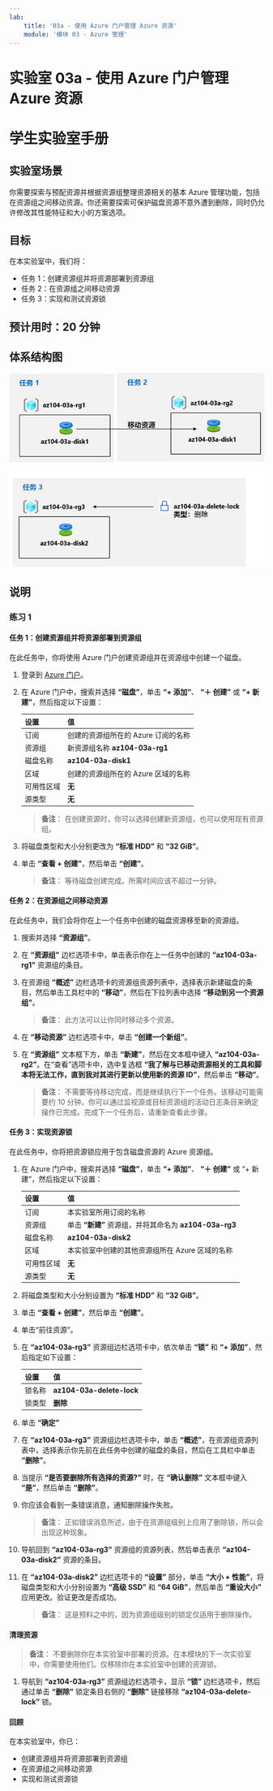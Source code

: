 ```yaml
---
lab:
    title: '03a - 使用 Azure 门户管理 Azure 资源'
    module: '模块 03 - Azure 管理'
---
```


# 实验室 03a - 使用 Azure 门户管理 Azure 资源
# 学生实验室手册

## 实验室场景

你需要探索与预配资源并根据资源组整理资源相关的基本 Azure 管理功能，包括在资源组之间移动资源。你还需要探索可保护磁盘资源不意外遭到删除，同时仍允许修改其性能特征和大小的方案选项。

## 目标

在本实验室中，我们将：

+ 任务 1：创建资源组并将资源部署到资源组
+ 任务 2：在资源组之间移动资源
+ 任务 3：实现和测试资源锁

## 预计用时：20 分钟

## 体系结构图

![图像](../media/lab03a.png)

## 说明

### 练习 1

#### 任务 1：创建资源组并将资源部署到资源组

在此任务中，你将使用 Azure 门户创建资源组并在资源组中创建一个磁盘。

1. 登录到 [Azure 门户](https://portal.azure.com)。

1. 在 Azure 门户中，搜索并选择 **“磁盘”**，单击 **“+ 添加”**、 **“＋ 创建”** 或 **“+ 新建”**，然后指定以下设置：

    |设置|值|
    |---|---|
    |订阅| 创建的资源组所在的 Azure 订阅的名称 |
    |资源组| 新资源组名称 **az104-03a-rg1** |
    |磁盘名称| **az104-03a-disk1** |
    |区域| 创建的资源组所在的 Azure 区域的名称 |
    |可用性区域| **无** |
    |源类型| **无** |

    >**备注**： 在创建资源时，你可以选择创建新资源组，也可以使用现有资源组。

1. 将磁盘类型和大小分别更改为 **“标准 HDD”** 和 **“32 GiB”**。

1. 单击 **“查看 + 创建”**，然后单击 **“创建”**。

    >**备注**： 等待磁盘创建完成。所需时间应该不超过一分钟。

#### 任务 2：在资源组之间移动资源 

在此任务中，我们会将你在上一个任务中创建的磁盘资源移至新的资源组。 

1. 搜索并选择 **“资源组”**。 

1. 在 **“资源组”** 边栏选项卡中，单击表示你在上一任务中创建的 **“az104-03a-rg1”** 资源组的条目。

1. 在资源组 **“概述”** 边栏选项卡的资源组资源列表中，选择表示新建磁盘的条目，然后单击工具栏中的 **“移动”**，然后在下拉列表中选择 **“移动到另一个资源组”**。

    >**备注**： 此方法可以让你同时移动多个资源。 

1. 在 **“移动资源”** 边栏选项卡中，单击 **“创建一个新组”**。

1. 在 **“资源组”** 文本框下方，单击 **“新建”**，然后在文本框中键入 **“az104-03a-rg2”**。在“查看”选项卡中，选中复选框 **“我了解与已移动资源相关的工具和脚本将无法工作，直到我对其进行更新以使用新的资源 ID”**，然后单击 **“移动”**。

    >**备注**： 不需要等待移动完成，而是继续执行下一个任务。该移动可能需要约 10 分钟。你可以通过监视源或目标资源组的活动日志条目来确定操作已完成。完成下一个任务后，请重新查看此步骤。

#### 任务 3：实现资源锁

在此任务中，你将把资源锁应用于包含磁盘资源的 Azure 资源组。

1. 在 Azure 门户中，搜索并选择 **“磁盘”**，单击 **“+ 添加”**、 **“＋ 创建”** 或 “+ 新建”，然后指定以下设置：

    |设置|值|
    |---|---|
    |订阅| 本实验室所用订阅的名称 |
    |资源组| 单击 **“新建”** 资源组，并将其命名为 **az104-03a-rg3** |
    |磁盘名称| **az104-03a-disk2** |
    |区域| 本实验室中创建的其他资源组所在 Azure 区域的名称 |
    |可用性区域| **无** |
    |源类型| **无** |

1. 将磁盘类型和大小分别设置为 **“标准 HDD”** 和 **“32 GiB”**。

1. 单击 **“查看 + 创建”**，然后单击 **“创建”**。

1. 单击“前往资源”。 

1. 在 **“az104-03a-rg3”** 资源组边栏选项卡中，依次单击 **“锁”** 和 **“+ 添加”**，然后指定如下设置：

    |设置|值|
    |---|---|
    |锁名称| **az104-03a-delete-lock** |
    |锁类型| **删除** |
    
1. 单击 **“确定”**    

1. 在 **“az104-03a-rg3”** 资源组边栏选项卡中，单击 **“概述”**，在资源组资源列表中，选择表示你先前在此任务中创建的磁盘的条目，然后在工具栏中单击 **“删除”**。 

1. 当提示 **“是否要删除所有选择的资源?”** 时，在 **“确认删除”** 文本框中键入 **“是”**，然后单击 **“删除”**。

1. 你应该会看到一条错误消息，通知删除操作失败。 

    >**备注**： 正如错误消息所述，由于在资源组级别上应用了删除锁，所以会出现这种现象。

1. 导航回到 **“az104-03a-rg3”** 资源组的资源列表，然后单击表示 **“az104-03a-disk2”** 资源的条目。 

1. 在 **“az104-03a-disk2”** 边栏选项卡的 **“设置”** 部分，单击 **“大小 + 性能”**，将磁盘类型和大小分别设置为 **“高级 SSD”** 和 **“64 GiB”**，然后单击 **“重设大小”** 应用更改。验证更改是否成功。

    >**备注**： 这是预料之中的，因为资源组级别的锁定仅适用于删除操作。 

#### 清理资源

   >**备注**： 不要删除你在本实验室中部署的资源。在本模块的下一次实验室中，你需要使用他们。仅移除你在本实验室中创建的资源锁。

1. 导航到 **“az104-03a-rg3”** 资源组边栏选项卡，显示 **“锁”** 边栏选项卡，然后通过单击 **“删除”** 锁定条目右侧的 **“删除”** 链接移除 **“az104-03a-delete-lock”** 锁。

#### 回顾

在本实验室中，你已：

- 创建资源组并将资源部署到资源组
- 在资源组之间移动资源
- 实现和测试资源锁
